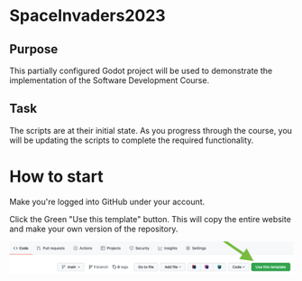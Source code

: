# SpaceInvaders2023

## Purpose
This partially configured Godot project will be used to demonstrate the implementation of the Software Development Course.

## Task

The scripts are at their initial state. As you progress through the course, you will be updating the scripts to complete the required functionality.

# How to start

Make you're logged into GitHub under your account. 

Click the Green "Use this template" button. This will copy the entire website and make your own version of the repository.

![Use Template Button](Images/useTemplateGithub.png)
